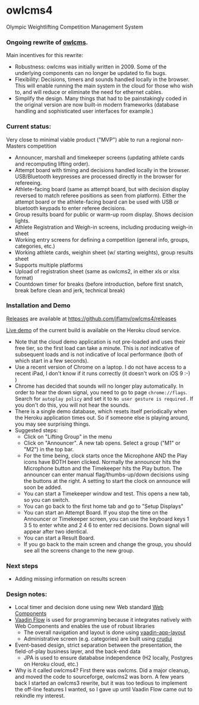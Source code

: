 # owlcms4
Olympic Weightlifting Competition Management System 

### Ongoing rewrite of [owlcms](https://owlcms2.sourceforge.io/#!index.md).

Main incentives for this rewrite:
- Robustness: owlcms was initially written in 2009. Some of the underlying components can no longer be updated to fix bugs.
- Flexibility: Decisions, timers and sounds handled locally in the browser.  This will enable running the main system in the cloud for those who wish to, and will reduce or eliminate the need for ethernet cables.
- Simplify the design.  Many things that had to be painstakingly coded in the original version are now built-in modern frameworks (database handling and sophisticated user interfaces for example.)

### Current status: 
Very close to minimal viable product ("MVP") able to run a regional non-Masters competition
- Announcer, marshall and timekeeper screens (updating athlete cards and recomputing lifting order).
- Attempt board with timing and decisions handled locally in the browser. USB/Bluetooth keypresses are processed directly in the browser for refereeing.
- Athlete-facing board (same as attempt board, but with decision display reversed to match referee positions as seen from platform).  Either the attempt board or the athlete-facing board can be used with USB or bluetooth keypads to enter referee decisions.
- Group results board for public or warm-up room display.  Shows decision lights.
- Athlete Registration and Weigh-in screens, including producing weigh-in sheet
- Working entry screens for defining a competition (general info, groups, categories, etc.)
- Working athlete cards, weighin sheet (w/ starting weights), group results sheet
- Supports multiple platforms
- Upload of registration sheet (same as owlcms2, in either xls or xlsx format)
- Countdown timer for breaks (before introduction, before first snatch, break before clean and jerk, technical break)

### Installation and Demo
[Releases](https://github.com/jflamy/owlcms4/releases) are available at https://github.com/jflamy/owlcms4/releases

[Live demo](https://owlcms4.herokuapp.com) of the current build is available on the Heroku cloud service.
- Note that the cloud demo application is not pre-loaded and uses their free tier, so the first load can take a minute. This is *not* indicative of subsequent loads and is not indicative of local performance (both of which start in a few seconds).
- Use a recent version of Chrome on a laptop.  I do not have access to a recent iPad, I don't know if it runs correctly (it doesn't work on iOS 9 :-) )
- Chrome has decided that sounds will no longer play automatically.  In order to hear the down signal, you need to go to page ``chrome://flags``. Search for ``autoplay policy`` and set it to ``No user gesture is required`` .  If you don't do this, you will not hear the sounds.
- There is a single demo database, which resets itself periodically when the Heroku application times out. So if someone else is playing around, you may see surprising things.
- Suggested steps:
    - Click on "Lifting Group" in the menu
    - Click on "Announcer". A new tab opens.  Select a group ("M1" or "M2") in the top bar.
    - For the time being, clock starts once the Microphone AND the Play icons have BOTH been clicked. Normally the announcer hits the Microphone button and the Timekeeper hits the Play button.  The announcer can enter manual flag/thumbs-up/down decisions using the buttons at the right.  A setting to start the clock on announce will soon be added.
    - You can start a Timekeeper window and test. This opens a new tab, so you can switch.
    - You can go back to the first home tab and go to "Setup Displays"
    - You can start an Attempt Board.  If you stop the time on the Announcer or Timekeeper screen, you can use the keyboard keys 1 3 5 to enter white and 2 4 6 to enter red decisions.  Down signal will appear after two identical.
    - You can start a Result Board.
    - If you go back to the main screen and change the group, you should see all the screens change to the new group.
        
### Next steps
- Adding missing information on results screen

### Design notes:
- Local timer and decision done using new Web standard [Web Components](https://www.webcomponents.org/introduction)
- [Vaadin Flow](https://vaadin.com/flow) is used for programming because it integrates natively with Web Components and enables the use of robust libraries
    - The overall navigation and layout is done using [vaadin-app-layout](https://github.com/appreciated/vaadin-app-layout)
    - Administrative screen (e.g. categories) are built using [crudui](https://github.com/alejandro-du/crudui)
- Event-based design, strict separation between the presentation, the field-of-play business layer, and the back-end data
    - JPA is used to ensure datababse independence (H2 locally, Postgres on Heroku cloud, etc.)
- Why is it called owlcms4? First there was owlcms. Did a major cleanup, and moved the code to sourceforge, owlcms2 was born. A few years back I started an owlcms3 rewrite, but it was too tedious to implement the off-line features I wanted, so I gave up until Vaadin Flow came out to rekindle my interest.

